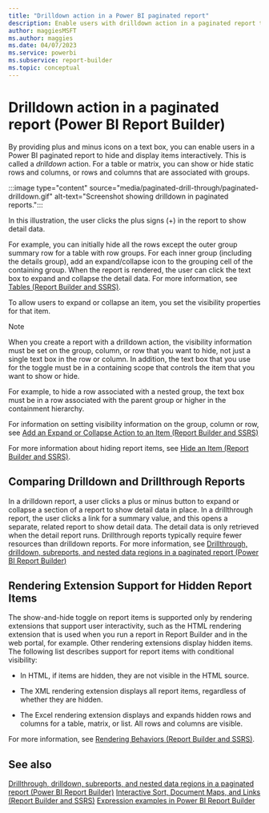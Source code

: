 ```yaml
---
title: "Drilldown action in a Power BI paginated report"
description: Enable users with drilldown action in a paginated report to hide and display items interactively in Power BI Report Builder by providing plus and minus icons on a text box.
author: maggiesMSFT
ms.author: maggies
ms.date: 04/07/2023
ms.service: powerbi
ms.subservice: report-builder
ms.topic: conceptual
---
```

# Drilldown action in a paginated report (Power BI Report Builder)

By providing plus and minus icons on a text box, you can enable users in a Power BI paginated report to hide and display items interactively. This is called a *drilldown* action. For a table or matrix, you can show or hide static rows and columns, or rows and columns that are associated with groups.  

:::image type="content" source="media/paginated-drill-through/paginated-drilldown.gif" alt-text="Screenshot showing drilldown in paginated reports.":::
  
 In this illustration, the user clicks the plus signs (+) in the report to show detail data.  
  
 For example, you can initially hide all the rows except the outer group summary row for a table with row groups. For each inner group (including the details group), add an expand/collapse icon to the grouping cell of the containing group. When the report is rendered, the user can click the text box to expand and collapse the detail data. For more information, see [Tables &#40;Report Builder  and SSRS&#41;](/sql/reporting-services/report-design/tables-report-builder-and-ssrs).  
  
 To allow users to expand or collapse an item, you set the visibility properties for that item.  
  
> [!NOTE]  
>  When you create a report with a drilldown action, the visibility information must be set on the group, column, or row that you want to hide, not just a single text box in the row or column. In addition, the text box that you use for the toggle must be in a containing scope that controls the item that you want to show or hide.  
>   
>  For example, to hide a row associated with a nested group, the text box must be in a row associated with the parent group or higher in the containment hierarchy.  
>   
>  For information on setting visibility information on the group, column or row, see [Add an Expand or Collapse Action to an Item &#40;Report Builder and SSRS&#41;](/sql/reporting-services/report-design/add-an-expand-or-collapse-action-to-an-item-report-builder-and-ssrs)  
  
 For more information about hiding report items, see [Hide an Item &#40;Report Builder and SSRS&#41;](/sql/reporting-services/report-builder/hide-an-item-report-builder-and-ssrs).  

## Comparing Drilldown and Drillthrough Reports  
 In a drilldown report, a user clicks a plus or minus button to expand or collapse a section of a report to show detail data in place. In a drillthrough report, the user clicks a link for a summary value, and this opens a separate, related report to show detail data. The detail data is only retrieved when the detail report runs. Drillthrough reports typically require fewer resources than drilldown reports. For more information, see [Drillthrough, drilldown, subreports, and nested data regions in a paginated report (Power BI Report Builder)](drillthrough-drilldown-subreports-nested-data-regions.md)  
  
## Rendering Extension Support for Hidden Report Items  
 The show-and-hide toggle on report items is supported only by rendering extensions that support user interactivity, such as the HTML rendering extension that is used when you run a report in Report Builder and in the web portal, for example. Other rendering extensions display hidden items. The following list describes support for report items with conditional visibility:  
  
- In HTML, if items are hidden, they are not visible in the HTML source.  
  
- The XML rendering extension displays all report items, regardless of whether they are hidden.  
  
- The Excel rendering extension displays and expands hidden rows and columns for a table, matrix, or list. All rows and columns are visible.  
  
 For more information, see [Rendering Behaviors &#40;Report Builder  and SSRS&#41;](sql/reporting-services/report-design/rendering-behaviors-report-builder-and-ssrs).  
  
## See also

 [Drillthrough, drilldown, subreports, and nested data regions in a paginated report (Power BI Report Builder)](drillthrough-drilldown-subreports-nested-data-regions.md)
 [Interactive Sort, Document Maps, and Links &#40;Report Builder and SSRS&#41;](/sql/reporting-services/report-design/interactive-sort-document-maps-and-links-report-builder-and-ssrs)
 [Expression examples in Power BI Report Builder](../report-builder-expression-examples.md) 
